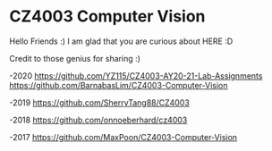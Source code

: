 # CZ4003 Computer Vision

Hello Friends :) I am glad that you are curious about HERE :D

Credit to those genius for sharing :)

-2020
https://github.com/YZ115/CZ4003-AY20-21-Lab-Assignments
https://github.com/BarnabasLim/CZ4003-Computer-Vision

-2019
https://github.com/SherryTang88/CZ4003

-2018
https://github.com/onnoeberhard/cz4003

-2017
https://github.com/MaxPoon/CZ4003-Computer-Vision
